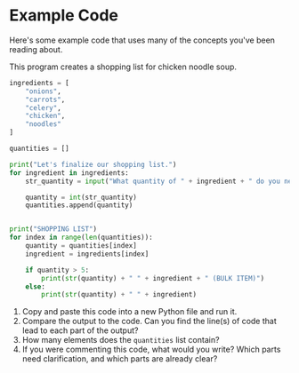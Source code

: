 # Example Code

Here's some example code that uses many of the concepts you've been reading about.

This program creates a shopping list for chicken noodle soup.

```python
ingredients = [
    "onions",
    "carrots",
    "celery",
    "chicken",
    "noodles"
]

quantities = []

print("Let's finalize our shopping list.")
for ingredient in ingredients:
    str_quantity = input("What quantity of " + ingredient + " do you need? ")

    quantity = int(str_quantity)
    quantities.append(quantity)


print("SHOPPING LIST")
for index in range(len(quantities)):
    quantity = quantities[index]
    ingredient = ingredients[index]

    if quantity > 5:
        print(str(quantity) + " " + ingredient + " (BULK ITEM)")
    else:
        print(str(quantity) + " " + ingredient)
```

1. Copy and paste this code into a new Python file and run it.
1. Compare the output to the code. Can you find the line(s) of code that lead to each part of the output?
1. How many elements does the `quantities` list contain?
1. If you were commenting this code, what would you write? Which parts need clarification, and which parts are already clear?

